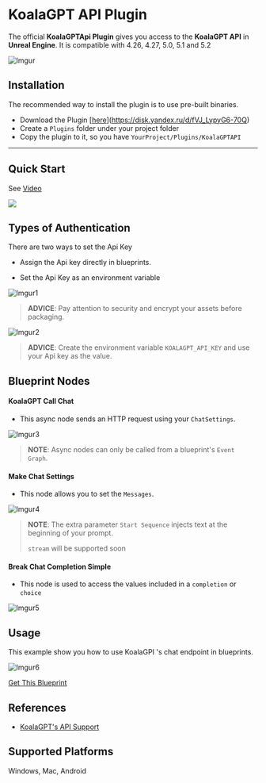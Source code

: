 # KoalaGPT API Plugin
The official **KoalaGPTApi Plugin** gives you access to the **KoalaGPT API** in **Unreal Engine**. It is compatible with 4.26, 4.27, 5.0, 5.1 and 5.2

![Imgur](https://i.imgur.com/pBrl1GM.png)

## Installation

The recommended way to install the plugin is to use pre-built binaries.


- Download the Plugin [[here](https://disk.yandex.ru/d/fVJ_LypyG6-70Q)](https://disk.yandex.ru/d/fVJ_LypyG6-70Q)
- Create a `Plugins` folder under your project folder
- Copy the plugin to it, so you have `YourProject/Plugins/KoalaGPTAPI`

---

## Quick Start

See [Video](https://www.youtube.com/watch?v=)

[![](http://img.youtube.com/vi//0.jpg)](http://www.youtube.com/watch?v= "KoalaGPT API Quick Start Tutorial")


## Types of Authentication
There are two ways to set the Api Key
- Assign the Api key directly in blueprints.

- Set the Api Key as an environment variable


![Imgur1](https://i.imgur.com/boKUC6j.png)
> **ADVICE**: Pay attention to security and encrypt your assets before packaging.


![Imgur2](https://i.imgur.com/ehmPDNk.png)
> **ADVICE**: Create the environment variable `KOALAGPT_API_KEY` and use your Api key as the value.


## Blueprint Nodes
#### KoalaGPT Call Chat

- This async node sends an HTTP request using your `ChatSettings`.

![Imgur3](https://i.imgur.com/2eg0MJ9.png)
> **NOTE**: Async nodes can only be called from a blueprint's `Event Graph`. 
#### Make Chat Settings

- This node allows you to set the `Messages`.

![Imgur4](https://i.imgur.com/C2Nn8CG.png)
> **NOTE**: The extra parameter `Start Sequence` injects text at the beginning of your prompt.
>
> `stream` will be supported soon
#### Break Chat Completion Simple

- This node is used to access the values included in a `completion` or `choice`

![Imgur5](https://i.imgur.com/SSOnsCT.png)

## Usage

This example show you how to use KoalaGPI 's chat endpoint in blueprints.

![Imgur6](https://i.imgur.com/p4iwNRc.png)


[Get This Blueprint](https://blueprintue.com/render/vvxdk-wi/)

## References
- [KoalaGPT's API Support](https://beta.cyberkoala.ru/)

## Supported Platforms
Windows, Mac, Android
